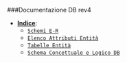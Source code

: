 ###Documentazione DB rev4

<a name="indice"></a>
* __[Indice](#indice)__:
    <a name="schemi-er"></a>
    * [`Schemi E-R`](./markdown/SchemiER.md)
    <a name="elenco-attributi-entità"></a>
    * [`Elenco Attributi Entità`](./markdown/ElencoAttributiEntita.md)
    <a name="tabelle-entità"></a>
    * [`Tabelle Entità`](./markdown/TabelleEntita.md)
    <a name="schema-concettuale-e-logico-db"></a>
    * [`Schema Concettuale e Logico DB`](./markdown/SchemaConcettualeLogicoDB.md)